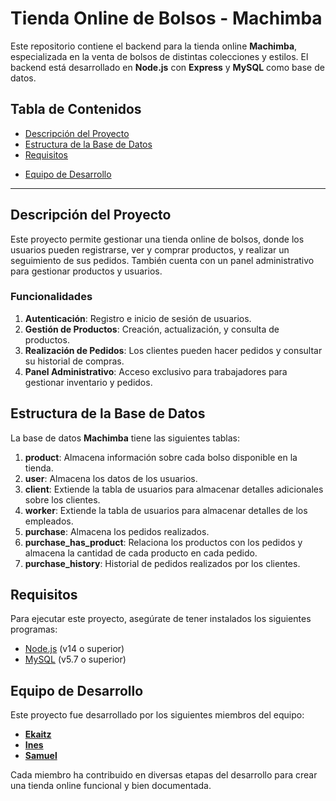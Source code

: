# Tienda Online de Bolsos - Machimba

Este repositorio contiene el backend para la tienda online **Machimba**, especializada en la venta de bolsos de distintas colecciones y estilos. El backend está desarrollado en **Node.js** con **Express** y **MySQL** como base de datos.

## Tabla de Contenidos

- [Descripción del Proyecto](#descripción-del-proyecto)
- [Estructura de la Base de Datos](#estructura-de-la-base-de-datos)
- [Requisitos](#requisitos)
<!-- - [Instalación y Configuración](#instalación-y-configuración)
- [Endpoints de la API](#endpoints-de-la-api)
- [Contribuciones](#contribuciones)
- [Licencia](#licencia) -->
- [Equipo de Desarrollo](#equipo-de-desarrollo)

---

## Descripción del Proyecto

Este proyecto permite gestionar una tienda online de bolsos, donde los usuarios pueden registrarse, ver y comprar productos, y realizar un seguimiento de sus pedidos. También cuenta con un panel administrativo para gestionar productos y usuarios.

### Funcionalidades

1. **Autenticación**: Registro e inicio de sesión de usuarios.
2. **Gestión de Productos**: Creación, actualización, y consulta de productos.
3. **Realización de Pedidos**: Los clientes pueden hacer pedidos y consultar su historial de compras.
4. **Panel Administrativo**: Acceso exclusivo para trabajadores para gestionar inventario y pedidos.


## Estructura de la Base de Datos

La base de datos **Machimba** tiene las siguientes tablas:

1. **product**: Almacena información sobre cada bolso disponible en la tienda.
2. **user**: Almacena los datos de los usuarios.
3. **client**: Extiende la tabla de usuarios para almacenar detalles adicionales sobre los clientes.
4. **worker**: Extiende la tabla de usuarios para almacenar detalles de los empleados.
5. **purchase**: Almacena los pedidos realizados.
6. **purchase_has_product**: Relaciona los productos con los pedidos y almacena la cantidad de cada producto en cada pedido.
7. **purchase_history**: Historial de pedidos realizados por los clientes.

## Requisitos

Para ejecutar este proyecto, asegúrate de tener instalados los siguientes programas:

- [Node.js](https://nodejs.org/) (v14 o superior)
- [MySQL](https://www.mysql.com/) (v5.7 o superior)

## Equipo de Desarrollo

Este proyecto fue desarrollado por los siguientes miembros del equipo:

- **[Ekaitz](https://github.com/EkaitzGA)**
- **[Ines](https://github.com/inesuribeb)**
- **[Samuel](https://github.com/samucopp)**

Cada miembro ha contribuido en diversas etapas del desarrollo para crear una tienda online funcional y bien documentada.
